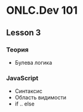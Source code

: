 # ONLC.Dev 101
## Lesson 3

### Теория

* Булева логика

### JavaScript

* Синтаксиc
* Область видимости
* if .. else
